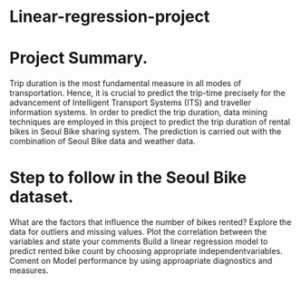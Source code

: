 # Linear-regression-project

# Project Summary.
Trip duration is the most fundamental measure in all modes of transportation. Hence, it is crucial to predict the trip-time precisely for the advancement of Intelligent Transport Systems (ITS) and traveller information systems. In order to predict the trip duration, data mining techniques are employed in this project to predict the trip duration of rental bikes in Seoul Bike sharing system. The prediction is carried out with the combination of Seoul Bike data and weather data.

# Step to follow in the Seoul Bike dataset.
What are the factors that influence the number of bikes rented?
Explore the data for outliers and missing values.
Plot the correlation between the variables and state your comments
 Build a linear regression model to predict rented bike count by choosing appropriate independentvariables.
Coment on Model performance by using approapriate diagnostics and measures.
